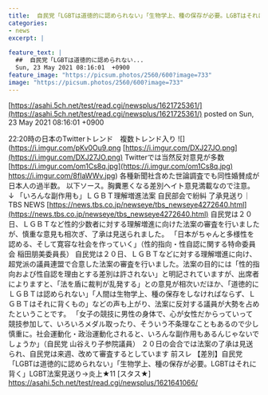 ```yaml
---
title:  自民党「LGBTは道徳的に認められない」「生物学上、種の保存が必要。LGBTはそれに背く」LGBT法案見送り→炎上★12  
categories:
- news
excerpt: |
  
feature_text: |
  ##  自民党「LGBTは道徳的に認められない...
  Sun, 23 May 2021 08:16:01  +0900
feature_image: "https://picsum.photos/2560/600?image=733"
image: "https://picsum.photos/2560/600?image=733"
---
```


[https://asahi.5ch.net/test/read.cgi/newsplus/1621725361/](https://asahi.5ch.net/test/read.cgi/newsplus/1621725361/)
posted on Sun, 23 May 2021 08:16:01  +0900

<!--more-->

22:20時の日本のTwitterトレンド　複数トレンド入り ![](https://i.imgur.com/pKv0Ou9.png [https://i.imgur.com/DXJ27JO.png](https://i.imgur.com/DXJ27JO.png) Twitterでは当然反対意見が多数 [https://i.imgur.com/om1Cs8q.jpg](https://i.imgur.com/om1Cs8q.jpg) https://i.imgur.com/8fIaWWv.jpg) 各種新聞社含めた世論調査でも同性婚賛成が日本人の過半数。 以下ソース。胸糞悪くなる差別ヘイト意見満載なので注意。↓ 「いろんな副作用も」ＬＧＢＴ理解増進法案 自民部会で紛糾 了承見送り｜TBS NEWS [https://news.tbs.co.jp/newseye/tbs_newseye4272640.html](https://news.tbs.co.jp/newseye/tbs_newseye4272640.html) 自民党は２０日、ＬＧＢＴなど性的少数者に対する理解増進に向けた法案の審査を行いましたが、慎重な意見も相次ぎ、了承は見送られました。 「日本がちゃんと多様性を認める、そして寛容な社会を作っていく」（性的指向・性自認に関する特命委員会 稲田朋美委員長） 自民党は２０日、ＬＧＢＴなどに対する理解増進に向け、超党派の議員連盟で合意した法案の審査を行いました。法案の目的には「性的指向および性自認を理由とする差別は許されない」と明記されていますが、出席者によりますと、「法を盾に裁判が乱発する」との意見が相次いだほか、「道徳的にＬＧＢＴは認められない」「人間は生物学上、種の保存をしなければならず、ＬＧＢＴはそれに背くもの」などの声も上がり、法案に反対する議員が大勢を占めたということです。 「女子の競技に男性の身体で、心が女性だからっていって競技参加して、いろいろメダル取ったり、そういう不条理なこともあるので少し慎重に。社会運動化・政治運動化されると、いろんな副作用もあるんじゃないでしょうか」（自民党 山谷えり子参院議員） ２０日の会合では法案の了承は見送られ、自民党は来週、改めて審査するとしています 前スレ 【差別】自民党「LGBTは道徳的に認められない」「生物学上、種の保存が必要。LGBTはそれに背く」LGBT法案見送り→炎上★11 [スタス★] https://asahi.5ch.net/test/read.cgi/newsplus/1621641066/
